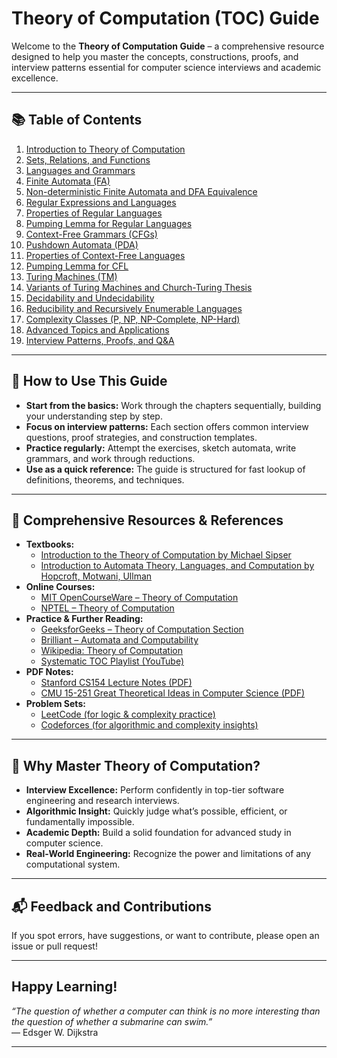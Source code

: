 # Theory of Computation (TOC) Guide

Welcome to the **Theory of Computation Guide** – a comprehensive resource designed to help you master the concepts, constructions, proofs, and interview patterns essential for computer science interviews and academic excellence.

---

## 📚 Table of Contents

1. [Introduction to Theory of Computation](01_Introduction_to_TOC.md)
2. [Sets, Relations, and Functions](02_Sets_Relations_Functions.md)
3. [Languages and Grammars](03_Languages_and_Grammars.md)
4. [Finite Automata (FA)](04_Finite_Automata.md)
5. [Non-deterministic Finite Automata and DFA Equivalence](05_NFA_and_DFA_Equivalence.md)
6. [Regular Expressions and Languages](06_Regular_Expressions_and_Languages.md)
7. [Properties of Regular Languages](07_Properties_of_Regular_Languages.md)
8. [Pumping Lemma for Regular Languages](08_Pumping_Lemma_Regular.md)
9. [Context-Free Grammars (CFGs)](09_Context_Free_Grammars.md)
10. [Pushdown Automata (PDA)](10_Pushdown_Automata.md)
11. [Properties of Context-Free Languages](11_Properties_of_CFL.md)
12. [Pumping Lemma for CFL](12_Pumping_Lemma_CFL.md)
13. [Turing Machines (TM)](13_Turing_Machines.md)
14. [Variants of Turing Machines and Church-Turing Thesis](14_TM_Variants_and_Church_Turing_Thesis.md)
15. [Decidability and Undecidability](15_Decidability_and_Undecidability.md)
16. [Reducibility and Recursively Enumerable Languages](16_Reducibility_and_RE_Languages.md)
17. [Complexity Classes (P, NP, NP-Complete, NP-Hard)](17_Complexity_Classes.md)
18. [Advanced Topics and Applications](18_Advanced_Topics.md)
19. [Interview Patterns, Proofs, and Q&A](19_Interview_Patterns_and_QA.md)

---

## 🚀 How to Use This Guide

- **Start from the basics:** Work through the chapters sequentially, building your understanding step by step.
- **Focus on interview patterns:** Each section offers common interview questions, proof strategies, and construction templates.
- **Practice regularly:** Attempt the exercises, sketch automata, write grammars, and work through reductions.
- **Use as a quick reference:** The guide is structured for fast lookup of definitions, theorems, and techniques.

---

## 🔗 Comprehensive Resources & References

- **Textbooks:**
  - [Introduction to the Theory of Computation by Michael Sipser](https://www.amazon.com/Introduction-Theory-Computation-Michael-Sipser/dp/113318779X)
  - [Introduction to Automata Theory, Languages, and Computation by Hopcroft, Motwani, Ullman](https://www.pearson.com/en-us/subject-catalog/p/introduction-to-automata-theory-languages-and-computation/P200000001277/9780135182517)
- **Online Courses:**
  - [MIT OpenCourseWare – Theory of Computation](https://ocw.mit.edu/courses/electrical-engineering-and-computer-science/6-045j-automata-computability-and-complexity-spring-2011/)
  - [NPTEL – Theory of Computation](https://nptel.ac.in/courses/106/106/106106049/)
- **Practice & Further Reading:**
  - [GeeksforGeeks – Theory of Computation Section](https://www.geeksforgeeks.org/theory-of-computation-automata-tutorials/)
  - [Brilliant – Automata and Computability](https://brilliant.org/courses/automata/)
  - [Wikipedia: Theory of Computation](https://en.wikipedia.org/wiki/Theory_of_computation)
  - [Systematic TOC Playlist (YouTube)](https://www.youtube.com/playlist?list=PLQXZIFwMtjoz3lA0-nC6kzFfq3bKZyN3C)
- **PDF Notes:**
  - [Stanford CS154 Lecture Notes (PDF)](https://web.stanford.edu/class/archive/cs/cs154/cs154.1192/lectures.html)
  - [CMU 15-251 Great Theoretical Ideas in Computer Science (PDF)](https://www.cs.cmu.edu/~15251/current/lectures.html)
- **Problem Sets:**
  - [LeetCode (for logic & complexity practice)](https://leetcode.com/problemset/all/)
  - [Codeforces (for algorithmic and complexity insights)](https://codeforces.com/)

---

## 🏁 Why Master Theory of Computation?

- **Interview Excellence:** Perform confidently in top-tier software engineering and research interviews.
- **Algorithmic Insight:** Quickly judge what’s possible, efficient, or fundamentally impossible.
- **Academic Depth:** Build a solid foundation for advanced study in computer science.
- **Real-World Engineering:** Recognize the power and limitations of any computational system.

---

## 📬 Feedback and Contributions

If you spot errors, have suggestions, or want to contribute, please open an issue or pull request!

---

## Happy Learning!

*“The question of whether a computer can think is no more interesting than the question of whether a submarine can swim.”*  
— Edsger W. Dijkstra

---
